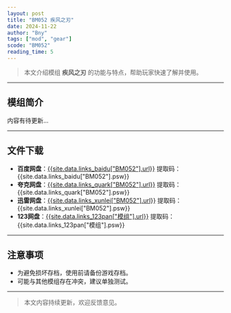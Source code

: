 ```yaml
---
layout: post
title: "BM052 疾风之刃"
date: 2024-11-22
author: "Bny"
tags: ["mod", "gear"]
scode: "BM052"
reading_time: 5
---
```


> 本文介绍模组 **疾风之刃** 的功能与特点，帮助玩家快速了解并使用。

---

## 模组简介

内容有待更新...

---

## 文件下载
- **百度网盘**：[{{site.data.links_baidu["BM052"].url}}]({{site.data.links_baidu["BM052"].url}}) 提取码：{{site.data.links_baidu["BM052"].psw}}
- **夸克网盘**：[{{site.data.links_quark["BM052"].url}}]({{site.data.links_quark["BM052"].url}}) 提取码：{{site.data.links_quark["BM052"].psw}}
- **迅雷网盘**：[{{site.data.links_xunlei["BM052"].url}}]({{site.data.links_xunlei["BM052"].url}}) 提取码：{{site.data.links_xunlei["BM052"].psw}}
- **123网盘**：[{{site.data.links_123pan["模组"].url}}]({{site.data.links_123pan["模组"].url}}) 提取码：{{site.data.links_123pan["模组"].psw}}

---

## 注意事项
- 为避免损坏存档，使用前请备份游戏存档。
- 可能与其他模组存在冲突，建议单独测试。

---

> 本文内容持续更新，欢迎反馈意见。
